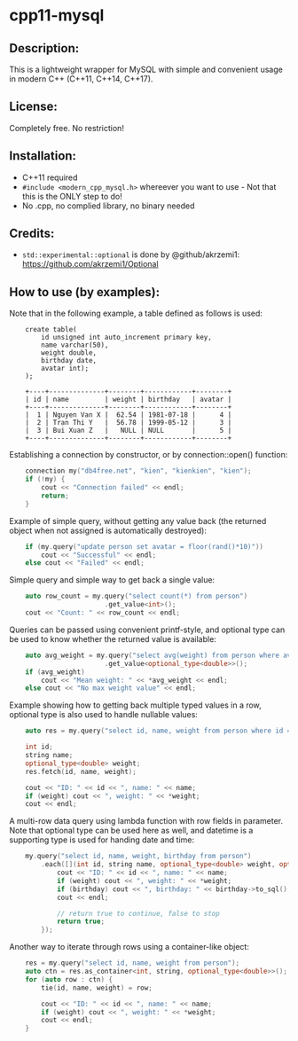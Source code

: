 # cpp11-mysql

## Description:
This is a lightweight wrapper for MySQL with simple and convenient usage in modern C++ (C++11, C++14, C++17).

## License:
Completely free. No restriction!

## Installation:
- C++11 required
- `#include <modern_cpp_mysql.h>` whereever you want to use - Not that this is the ONLY step to do!
- No .cpp, no complied library, no binary needed

## Credits:
- `std::experimental::optional` is done by @github/akrzemi1: https://github.com/akrzemi1/Optional

## How to use (by examples):
Note that in the following example, a table defined as follows is used:

		create table(
			id unsigned int auto_increment primary key,
			name varchar(50),
			weight double,
			birthday date,
			avatar int);
		);

		+----+--------------+--------+------------+--------+
		| id | name         | weight | birthday   | avatar |
		+----+--------------+--------+------------+--------+
		|  1 | Nguyen Van X |  62.54 | 1981-07-18 |      4 |
		|  2 | Tran Thi Y   |  56.78 | 1999-05-12 |      3 |
		|  3 | Bui Xuan Z   |   NULL | NULL       |      5 |
		+----+--------------+--------+------------+--------+

Establishing a connection by constructor, or by connection::open() function:
```cpp
	connection my("db4free.net", "kien", "kienkien", "kien");
	if (!my) {
		cout << "Connection failed" << endl;
		return;
	}
```
Example of simple query, without getting any value back (the returned object when not assigned is automatically destroyed):
```cpp
	if (my.query("update person set avatar = floor(rand()*10)"))
		cout << "Successful" << endl;
	else cout << "Failed" << endl;
```
Simple query and simple way to get back a single value:
```cpp
	auto row_count = my.query("select count(*) from person")
						.get_value<int>();
	cout << "Count: " << row_count << endl;
```

Queries can be passed using convenient printf-style, and optional type can be used to know whether the returned value is available:
```cpp
	auto avg_weight = my.query("select avg(weight) from person where avatar >= %d or weight <= %f", 2, 70.5)
						.get_value<optional_type<double>>();
	if (avg_weight)
		cout << "Mean weight: " << *avg_weight << endl;
	else cout << "No max weight value" << endl;
```

Example showing how to getting back multiple typed values in a row, optional type is also used to handle nullable values:
```cpp
	auto res = my.query("select id, name, weight from person where id = %d", 3);

	int id;
	string name;
	optional_type<double> weight;
	res.fetch(id, name, weight);

	cout << "ID: " << id << ", name: " << name;
	if (weight) cout << ", weight: " << *weight;
	cout << endl;
```
A multi-row data query using lambda function with row fields in parameter. Note that optional type can be used here as well, and datetime is a supporting type is used for handing date and time:
```cpp
	my.query("select id, name, weight, birthday from person")
		.each([](int id, string name, optional_type<double> weight, optional_type<datetime> birthday) {
			cout << "ID: " << id << ", name: " << name;
			if (weight) cout << ", weight: " << *weight;
			if (birthday) cout << ", birthday: " << birthday->to_sql();
			cout << endl;

			// return true to continue, false to stop
			return true;
		});
```

Another way to iterate through rows using a container-like object:
```cpp
	res = my.query("select id, name, weight from person");
	auto ctn = res.as_container<int, string, optional_type<double>>();
	for (auto row : ctn) {
		tie(id, name, weight) = row;

		cout << "ID: " << id << ", name: " << name;
		if (weight) cout << ", weight: " << *weight;
		cout << endl;
	}
```
